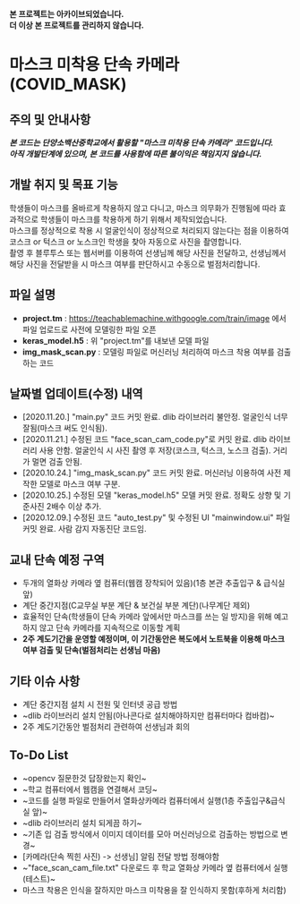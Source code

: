 **본 프로젝트는 아카이브되었습니다.**  
**더 이상 본 프로젝트를 관리하지 않습니다.**  
# 마스크 미착용 단속 카메라 (COVID_MASK)
## 주의 및 안내사항
***본 코드는 단양소백산중학교에서 활용할 "마스크 미착용 단속 카메라" 코드입니다.  
아직 개발단계에 있으며, 본 코드를 사용함에 따른 불이익은 책임지지 않습니다.***
## 개발 취지 및 목표 기능
학생들이 마스크를 올바르게 착용하지 않고 다니고, 마스크 의무화가 진행됨에 따라 효과적으로 학생들이 마스크를 착용하게 하기 위해서 제작되었습니다.  
마스크를 정상적으로 착용 시 얼굴인식이 정상적으로 처리되지 않는다는 점을 이용하여 코스크 or 턱스크 or 노스크인 학생을 찾아 자동으로 사진을 촬영합니다.  
촬영 후 블루투스 또는 웹서버를 이용하여 선생님께 해당 사진을 전달하고, 선생님께서 해당 사진을 전달받을 시 마스크 여부를 판단하시고 수동으로 벌점처리합니다.
## 파일 설명
* **project.tm** : https://teachablemachine.withgoogle.com/train/image 에서 파일 업로드로 사전에 모델링한 파일 오픈
* **keras_model.h5** : 위 "project.tm"를 내보낸 모델 파일
* **img_mask_scan.py** : 모델링 파일로 머신러닝 처리하여 마스크 착용 여부를 검출하는 코드
## 날짜별 업데이트(수정) 내역
* [2020.11.20.] "main.py" 코드 커밋 완료. dlib 라이브러리 불안정. 얼굴인식 너무 잘됨(마스크 써도 인식됨).
* [2020.11.21.] 수정된 코드 "face_scan_cam_code.py"로 커밋 완료. dlib 라이브러리 사용 안함. 얼굴인식 시 사진 촬영 후 저장(코스크, 턱스크, 노스크 검출). 거리가 멀면 검출 안됨.
* [2020.10.24.] "img_mask_scan.py" 코드 커밋 완료. 머신러닝 이용하여 사전 제작한 모델로 마스크 여부 구분.
* [2020.10.25.] 수정된 모델 "keras_model.h5" 모델 커밋 완료. 정확도 상향 및 기준사진 2배수 이상 추가.
* [2020.12.09.] 수정된 코드 "auto_test.py" 및 수정된 UI "mainwindow.ui" 파일 커밋 완료. 사람 감지 자동진단 코드임.
## 교내 단속 예정 구역
* 두개의 열화상 카메라 옆 컴퓨터(웹캠 장착되어 있음)(1층 본관 추출입구 & 급식실 앞)
* 계단 중간지점(C교무실 부분 계단 & 보건실 부분 계단)(나무계단 제외)
* 효율적인 단속(학생들이 단속 카메라 앞에서만 마스크를 쓰는 일 방지)을 위해 예고하지 않고 단속 카메라를 지속적으로 이동할 계획
* **2주 계도기간을 운영할 예정이며, 이 기간동안은 복도에서 노트북을 이용해 마스크 여부 검출 및 단속(벌점처리는 선생님 마음)**
## 기타 이슈 사항
* 계단 중간지점 설치 시 전원 및 인터넷 공급 방법
* ~dlib 라이브러리 설치 안됨(아나콘다로 설치해야하지만 컴퓨터마다 컴바컴)~
* 2주 계도기간동안 벌점처리 관련하여 선생님과 회의
## To-Do List
* ~opencv 질문한것 답장왔는지 확인~
* ~학교 컴퓨터에서 웹캠을 연결해서 코딩~
* ~코드를 실행 파일로 만들어서 열화상카메라 컴퓨터에서 실행(1층 주출입구&급식실 앞)~
* ~dlib 라이브러리 설치 되게끔 하기~
* ~기존 입 검출 방식에서 이미지 데이터를 모아 머신러닝으로 검출하는 방법으로 변경~
* [카메라(단속 찍힌 사진) -> 선생님] 알림 전달 방법 정해야함
* ~"face_scan_cam_file.txt" 다운로드 후 학교 열화상 카메라 옆 컴퓨터에서 실행(테스트)~
* 마스크 착용은 인식을 잘하지만 마스크 미착용을 잘 인식하지 못함(후하게 처리함)
